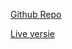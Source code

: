 [Github Repo](https://github.com/Tolga1999/look-and-feel-living-styleguide)

[Live versie](https://tolga1999.github.io/look-and-feel-living-styleguide/)
